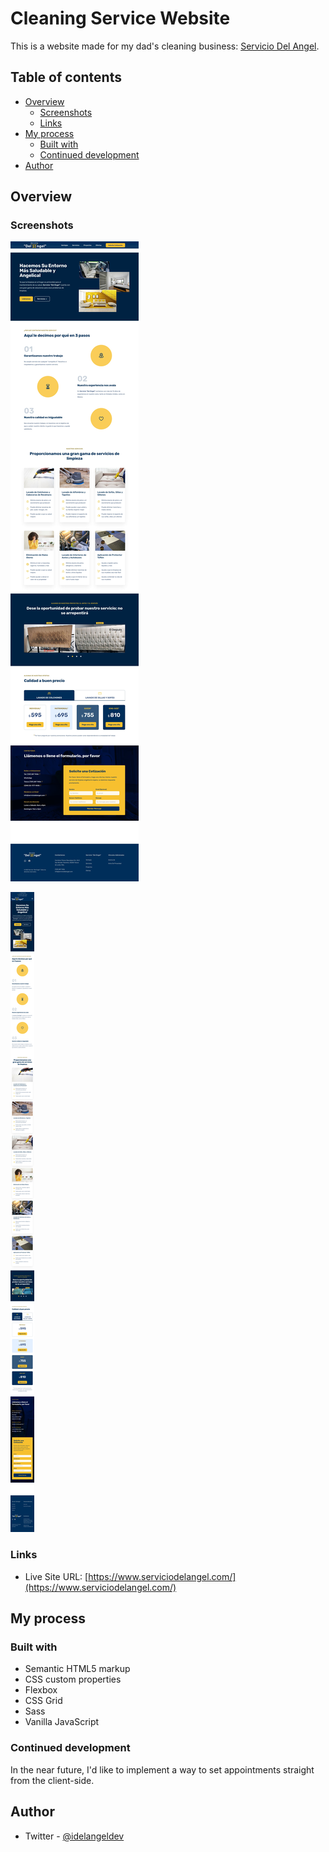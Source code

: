 # Cleaning Service Website

This is a website made for my dad's cleaning business: [Servicio Del Angel](https://www.serviciodelangel.com/).

## Table of contents

- [Overview](#overview)
  - [Screenshots](#screenshots)
  - [Links](#links)
- [My process](#my-process)
  - [Built with](#built-with)
  - [Continued development](#continued-development)
- [Author](#author)

## Overview

### Screenshots

![](./screenshots/Servicio%20Del%20Angel.jpg)

![](./screenshots/Servicio%20Del%20Angel-mobile.jpg)

### Links

- Live Site URL: [https://www.serviciodelangel.com/](https://www.serviciodelangel.com/)

## My process

### Built with

- Semantic HTML5 markup
- CSS custom properties
- Flexbox
- CSS Grid
- Sass
- Vanilla JavaScript

### Continued development

In the near future, I'd like to implement a way to set appointments straight from the client-side.

## Author

- Twitter - [@idelangeldev](https://www.twitter.com/idelangeldev)
